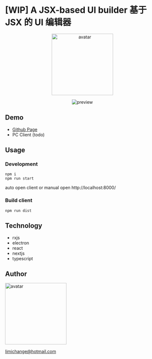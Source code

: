 # [WIP] A JSX-based UI builder 基于 JSX 的 UI 编辑器

<p align="center">
  <img src="https://github.com/limichange/zaku/blob/master/images/logo.jpg?raw=true" alt="avatar" width="200"/>
</p>

<p align="center">
<img src="https://github.com/limichange/zaku/blob/master/images/preview.gif?raw=true" alt="preview" />
</p>

## Demo

- [Github Page](https://limichange.github.io/zaku/)
- PC Client (todo)

## Usage

### Development

```
npm i
npm run start
```

auto open client or manual open http://localhost:8000/

### Build client

```
npm run dist
```

## Technology

- rxjs
- electron
- react
- nextjs
- typescript

## Author

<img src="https://github.com/limichange/log-log-log/blob/master/images/avatar.jpg?raw=true" alt="avatar" width="200"/>

limichange@hotmail.com
